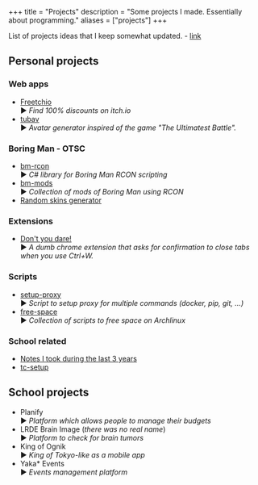 +++
title = "Projects"
description = "Some projects I made. Essentially about programming."
aliases = ["projects"]
+++

List of projects ideas that I keep somewhat updated. - [link](https://hackmd.io/@tYTq4U8GTF2YypVkdVWotA/prog-ideas)

## Personal projects

### Web apps

- [Freetchio](https://shaigrorb.github.io/freetchio/)  
   :arrow_forward: _Find 100% discounts on itch.io_
- [tubav](https://tubav.shaigro.dev/)  
   :arrow_forward: _Avatar generator inspired of the game "The Ultimatest Battle"._

### Boring Man - OTSC

- [bm-rcon](https://github.com/ShaigroRB/bm-rcon)  
   :arrow_forward: _C# library for Boring Man RCON scripting_
- [bm-mods](https://github.com/ShaigroRB/bm-mods)  
   :arrow_forward: _Collection of mods of Boring Man using RCON_
- [Random skins generator](https://shaigrorb.github.io/random-generators-boring-man/skin-generator.html)

### Extensions

- [Don't you dare!](https://github.com/ShaigroRB/dont-you-dare)  
   :arrow_forward: _A dumb chrome extension that asks for confirmation to close tabs when you use Ctrl+W._

### Scripts

- [setup-proxy](https://github.com/ShaigroRB/setup-proxy)  
   :arrow_forward: _Script to setup proxy for multiple commands (docker, pip, git, ...)_
- [free-space](https://github.com/ShaigroRB/free-space)  
   :arrow_forward: _Collection of scripts to free space on Archlinux_

### School related

- [Notes I took during the last 3 years](https://shaigrorb.github.io/notes-epita-ing/)
- [tc-setup](https://github.com/ShaigroRB/tc-setup)

## School projects

- Planify  
   :arrow_forward: _Platform which allows people to manage their budgets_
- LRDE Brain Image (_there was no real name_)  
   :arrow_forward: _Platform to check for brain tumors_
- King of Ognik  
   :arrow_forward: _King of Tokyo-like as a mobile app_
- Yaka\* Events  
   :arrow_forward: _Events management platform_
